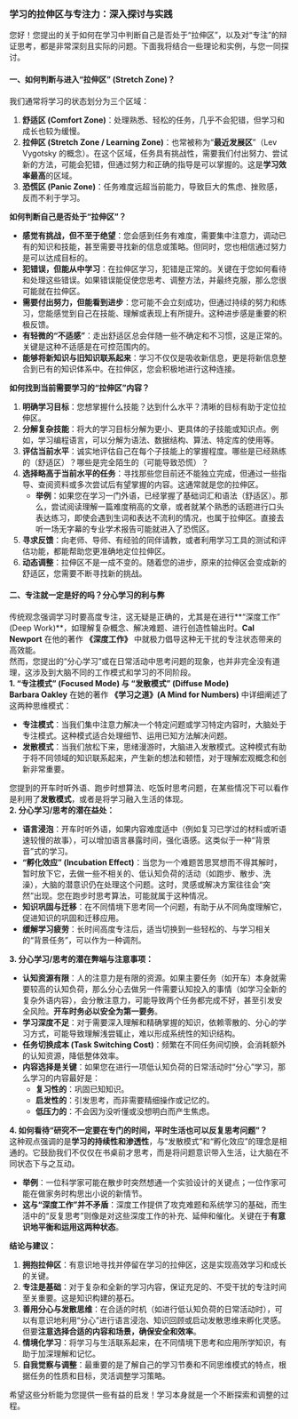 ### **学习的拉伸区与专注力：深入探讨与实践**

您好！您提出的关于如何在学习中判断自己是否处于“拉伸区”，以及对“专注”的辩证思考，都是非常深刻且实际的问题。下面我将结合一些理论和实例，与您一同探讨。

#### **一、如何判断与进入“拉伸区” (Stretch Zone)？**

我们通常将学习的状态划分为三个区域：

1. **舒适区 (Comfort Zone)**：处理熟悉、轻松的任务，几乎不会犯错，但学习和成长也较为缓慢。  
2. **拉伸区 (Stretch Zone / Learning Zone)**：也常被称为“**最近发展区**”（Lev Vygotsky 的概念）。在这个区域，任务具有挑战性，需要我们付出努力、尝试新的方法，可能会犯错，但通过努力和正确的指导是可以掌握的。这是**学习效率最高**的区域。  
3. **恐慌区 (Panic Zone)**：任务难度远超当前能力，导致巨大的焦虑、挫败感，反而不利于学习。

**如何判断自己是否处于“拉伸区”？**

* **感觉有挑战，但不至于绝望**：您会感到任务有难度，需要集中注意力，调动已有的知识和技能，甚至需要寻找新的信息或策略。但同时，您也相信通过努力是可以达成目标的。  
* **犯错误，但能从中学习**：在拉伸区学习，犯错是正常的。关键在于您如何看待和处理这些错误。如果错误能促使您思考、调整方法，并最终克服，那么您很可能就在拉伸区。  
* **需要付出努力，但能看到进步**：您可能不会立刻成功，但通过持续的努力和练习，您能感觉到自己在技能、理解或表现上有所提升。这种进步感是重要的积极反馈。  
* **有轻微的“不适感”**：走出舒适区总会伴随一些不确定和不习惯，这是正常的。关键是这种不适感是在可控范围内的。  
* **能够将新知识与旧知识联系起来**：学习不仅仅是吸收新信息，更是将新信息整合到已有的知识体系中。在拉伸区，您会积极地进行这种连接。

**如何找到当前需要学习的“拉伸区”内容？**

1. **明确学习目标**：您想掌握什么技能？达到什么水平？清晰的目标有助于定位拉伸区。  
2. **分解复杂技能**：将大的学习目标分解为更小、更具体的子技能或知识点。例如，学习编程语言，可以分解为语法、数据结构、算法、特定库的使用等。  
3. **评估当前水平**：诚实地评估自己在每个子技能上的掌握程度。哪些是已经熟练的（舒适区）？哪些是完全陌生的（可能导致恐慌）？  
4. **选择略高于当前水平的任务**：寻找那些您目前还不能独立完成，但通过一些指导、查阅资料或多次尝试后有望掌握的内容。这通常就是您的拉伸区。  
   * **举例**：如果您在学习一门外语，已经掌握了基础词汇和语法（舒适区）。那么，尝试阅读理解一篇难度稍高的文章，或者就某个熟悉的话题进行口头表达练习，即使会遇到生词和表达不流利的情况，也属于拉伸区。直接去听一场无字幕的专业学术报告可能就进入了恐慌区。  
5. **寻求反馈**：向老师、导师、有经验的同伴请教，或者利用学习工具的测试和评估功能，都能帮助您更准确地定位拉伸区。  
6. **动态调整**：拉伸区不是一成不变的。随着您的进步，原来的拉伸区会变成新的舒适区，您需要不断寻找新的挑战。

#### **二、专注就一定是好的吗？分心学习的利与弊**

传统观念强调学习时要高度专注，这无疑是正确的，尤其是在进行\*\*“深度工作” (Deep Work)\*\*，如理解复杂概念、解决难题、进行创造性输出时。**Cal Newport** 在他的著作 **《深度工作》** 中就极力倡导这种无干扰的专注状态带来的高效能。  
然而，您提出的“分心学习”或在日常活动中思考问题的现象，也并非完全没有道理，这涉及到大脑不同的工作模式和学习的不同阶段。  
**1\. “专注模式” (Focused Mode) 与 “发散模式” (Diffuse Mode)**  
**Barbara Oakley** 在她的著作 **《学习之道》(A Mind for Numbers)** 中详细阐述了这两种思维模式：

* **专注模式**：当我们集中注意力解决一个特定问题或学习特定内容时，大脑处于专注模式。这种模式适合处理细节、运用已知方法解决问题。  
* **发散模式**：当我们放松下来，思绪漫游时，大脑进入发散模式。这种模式有助于将不同领域的知识联系起来，产生新的想法和顿悟，对于理解宏观概念和创新非常重要。

您提到的开车时听外语、跑步时想算法、吃饭时思考问题，在某些情况下可以看作是利用了**发散模式**，或者是将学习融入生活的体现。  
**2\. 分心学习/思考的潜在益处：**

* **语言浸泡**：开车时听外语，如果内容难度适中（例如复习已学过的材料或听语速较慢的故事），可以增加语言暴露时间，强化语感。这类似于一种“背景音”式的学习。  
* **“孵化效应” (Incubation Effect)**：当您为一个难题苦思冥想而不得其解时，暂时放下它，去做一些不相关的、低认知负荷的活动（如跑步、散步、洗澡），大脑的潜意识仍在处理这个问题。这时，灵感或解决方案往往会“突然”出现。您在跑步时思考算法，可能就属于这种情况。  
* **知识巩固与迁移**：在不同情境下思考同一个问题，有助于从不同角度理解它，促进知识的巩固和迁移应用。  
* **缓解学习疲劳**：长时间高度专注后，适当切换到一些轻松的、与学习相关的“背景任务”，可以作为一种调剂。

**3\. 分心学习/思考的潜在弊端与注意事项：**

* **认知资源有限**：人的注意力是有限的资源。如果主要任务（如开车）本身就需要较高的认知负荷，那么分心去做另一件需要认知投入的事情（如学习全新的复杂外语内容），会分散注意力，可能导致两个任务都完成不好，甚至引发安全风险。**开车时务必以安全为第一要务**。  
* **学习深度不足**：对于需要深入理解和精确掌握的知识，依赖零散的、分心的学习方式，可能导致理解浅尝辄止，难以形成系统性的知识结构。  
* **任务切换成本 (Task Switching Cost)**：频繁在不同任务间切换，会消耗额外的认知资源，降低整体效率。  
* **内容选择是关键**：如果您在进行一项低认知负荷的日常活动时“分心”学习，那么学习的内容最好是：  
  * **复习性的**：巩固已知知识。  
  * **启发性的**：引发思考，而非需要精细操作或记忆的。  
  * **低压力的**：不会因为没听懂或没想明白而产生焦虑。

**4\. 如何看待“研究不一定要在专门的时间，平时生活也可以反复思考问题”？**  
这种观点强调的是**学习的持续性和渗透性**，与“发散模式”和“孵化效应”的理念是相通的。它鼓励我们不仅仅在书桌前才思考，而是将问题意识带入生活，让大脑在不同状态下与之互动。

* **举例**：一位科学家可能在散步时突然想通一个实验设计的关键点；一位作家可能在做家务时构思出小说的新情节。  
* **这与“深度工作”并不矛盾**：深度工作提供了攻克难题和系统学习的基础，而生活中的“反复思考”则像是对这些深度工作的补充、延伸和催化。关键在于**有意识地平衡和运用这两种状态**。

**结论与建议：**

1. **拥抱拉伸区**：有意识地寻找并停留在学习的拉伸区，这是实现高效学习和成长的关键。  
2. **专注是基础**：对于复杂和全新的学习内容，保证充足的、不受干扰的专注时间至关重要。这是知识构建的基石。  
3. **善用分心与发散思维**：在合适的时机（如进行低认知负荷的日常活动时），可以有意识地利用“分心”进行语言浸泡、知识回顾或启动发散思维来孵化灵感。但要**注意选择合适的内容和场景，确保安全和效率**。  
4. **情境化学习**：将学习与生活联系起来，在不同情境下思考和应用所学知识，有助于加深理解和记忆。  
5. **自我觉察与调整**：最重要的是了解自己的学习节奏和不同思维模式的特点，根据任务的性质和目标，灵活调整学习策略。

希望这些分析能为您提供一些有益的启发！学习本身就是一个不断探索和调整的过程。